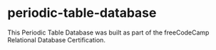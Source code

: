 # periodic-table-database
This Periodic Table Database was built as part of the freeCodeCamp Relational Database Certification.

